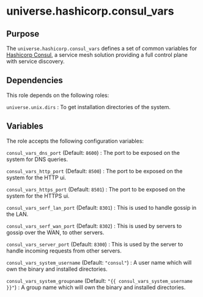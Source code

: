 <!-- roles/consul_vars/README.md
  -- ===========================
  --
  -- Copying
  -- -------
  --
  -- Copyright (c) 2023 universe.hashicorp authors and contributors.
  --
  -- This file is part of the *universe.hashicorp* project.
  --
  -- *universe.hashicorp* is a free software project. You can redistribute it
  -- and/or modify it following the terms of the MIT License.
  --
  -- This software project is distributed *as is*, WITHOUT WARRANTY OF ANY KIND;
  -- including but not limited to the WARRANTIES OF MERCHANTABILITY, FITNESS FOR
  -- A PARTICULAR PURPOSE and NONINFRINGEMENT.
  --
  -- You should have received a copy of the MIT License along with
  -- *universe.hashicorp*. If not, see <http://opensource.org/licenses/MIT>.
  -->

universe.hashicorp.consul_vars
==============================

Purpose
-------

The `universe.hashicorp.consul_vars` defines a set of common variables for
[Hashicorp Consul](https://www.consul.io/), a service mesh solution providing a
full control plane with service discovery.

Dependencies
------------

This role depends on the following roles:

`universe.unix.dirs`
: To get installation directories of the system.

Variables
---------

The role accepts the following configuration variables:

`consul_vars_dns_port` (Default: `8600`)
: The port to be exposed on the system for DNS queries.

`consul_vars_http_port` (Default: `8500`)
: The port to be exposed on the system for the HTTP ui.

`consul_vars_https_port` (Default: `8501`)
: The port to be exposed on the system for the HTTPS ui.

`consul_vars_serf_lan_port` (Default: `8301`)
: This is used to handle gossip in the LAN.

`consul_vars_serf_wan_port` (Default: `8302`)
: This is used by servers to gossip over the WAN, to other servers.

`consul_vars_server_port` (Default: `8300`)
: This is used by the server to handle incoming requests from other servers.

`consul_vars_system_username` (Default: `"consul"`)
: A user name which will own the binary and installed directories.

`consul_vars_system_groupname` (Default: `"{{ consul_vars_system_username }}"`)
: A group name which will own the binary and installed directories.
